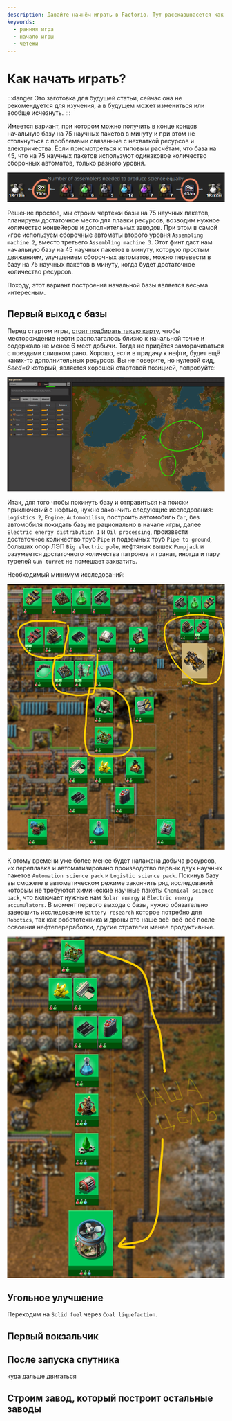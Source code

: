 ```yaml
---
description: Давайте начнём играть в Factorio. Тут рассказывасется как играть в Factorio, как начать игру, показываются чертежи и даются дельные советы.
keywords:
  - ранняя игра
  - начало игры
  - четежи
---
```


# Как начать играть?

:::danger
Это заготовка для будущей статьи, сейчас она не рекомендуется для изучения, а в будущем может измениться или вообще исчезнуть.
:::

Имеется вариант, при котором можно получить в конце концов начальную базу на 75 научных пакетов в минуту и при этом не столкнуться с проблемами связанные с нехваткой ресурсов и электричества. Если присмотреться к типовым расчётам, что база на 45, что на 75 научных пакетов используют одинаковое количество сборочных автоматов, только разного уровня.

*![Сравнение 45 и 75 научных пакетов](../_images/HowToStartNewGame/HowToStartNewGame.01.png)*

Решение простое, мы строим чертежи базы на 75 научных пакетов, планируем достаточное место для плавки ресурсов, возводим нужное количество конвейеров и дополнительных заводов. При этом в самой игре используем сборочные автоматы второго уровня `Assembling machine 2`, вместо третьего `Assembling machine 3`. Этот финт даст нам начальную базу на 45 научных пакетов в минуту, которую простым движением, улучшением сборочных автоматов, можно перевести в базу на 75 научных пакетов в минуту, когда будет достаточное количество ресурсов.

Походу, этот вариант построения начальной базы является весьма интересным.

## Первый выход с базы

Перед стартом игры, [стоит подбирать такую карту](https://wiki.factorio.com/Map_generator), чтобы месторождение нефти располагалось близко к начальной точке и содержало не менее 6 мест добычи. Тогда не придётся заморачиваться с поездами слишком рано. Хорошо, если в придачу к нефти, будет ещё каких-то дополнительных ресурсов. Вы не поверите, но нулевой сид, *Seed=0* который, является хорошей стартовой позицией, попробуйте:

![Хорошая стартовая позиция](../_images/HowToStartNewGame/Start.png)

Итак, для того чтобы покинуть базу и отправиться на поиски приключений с нефтью, нужно закончить следующие исследования: `Logistics 2`, `Engine`, `Automobilism`, построить автомобиль `Car`, без автомобиля покидать базу не рационально в начале игры, далее `Electric energy distribution 1` и `Oil processing`, произвести достаточное количество труб `Pipe` и подземных труб `Pipe to ground`, больших опор ЛЭП `Big electric pole`, нефтяных вышек `Pumpjack` и разумеется достаточного количества патронов и гранат, иногда и пару турелей `Gun turret` не помешает захватить.

Необходимый минимум исследований:

![Необходимый минимум](../_images/HowToStartNewGame/Strategy.01.png)

К этому времени уже более менее будет налажена добыча ресурсов, их переплавка и автоматизировано производство первых двух научных пакетов `Automation science pack` и `Logistic science pack`. Покинув базу вы сможете в автоматическом режиме закончить ряд исследований которым не требуются химические научные пакеты `Chemical science pack`, что включает нужные нам `Solar energy` и `Electric energy accumulators`. В момент первого выхода с базы, нужно обязательно завершить исследование `Battery research` которое потребно для `Robotics`, так как робототехника и дроны это наше всё-всё-всё после освоения нефтепереработки, другие стратегии менее продуктивные.

![Наша цель, робототехника](../_images/HowToStartNewGame/Strategy.02.png)

## Угольное улучшение

Переходим на `Solid fuel` через `Coal liquefaction`.

## Первый вокзальчик

## После запуска спутника

куда дальше двигаться

## Строим завод, который построит остальные заводы
